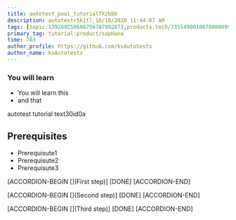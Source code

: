 ```yaml
---
title: autotest_pool_tutorial7Xzbbb
description: autotestr5k1tl_10/16/2020 11:44:07 AM
tags: [topic:139269250608756787992873,products:tech/73554900100700000996,tutorial:experience/advanced]
primary_tag: tutorial:product/sapHana
time: 783
author_profile: https://github.com/ksAutotests
author_name: ksAutotests
---
```

### You will learn
- You will learn this
- and that

autotest tutorial text30id0a

## Prerequisites
- Prerequisute1
- Prerequisute2
- Prerequisute3

[ACCORDION-BEGIN [](First step)]
[DONE]
[ACCORDION-END]

[ACCORDION-BEGIN [](Second step)]
[DONE]
[ACCORDION-END]

[ACCORDION-BEGIN [](Third step)]
[DONE]
[ACCORDION-END]

